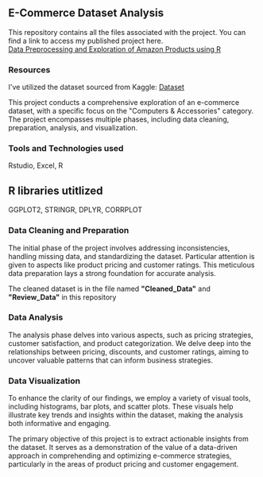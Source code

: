 ## E-Commerce Dataset Analysis

This repository contains all the files associated with the project. You can find a link to access my published project here.<br>
[Data Preprocessing and Exploration of Amazon Products using R](https://rpubs.com/Harsh_shekar12/1135302)<br>

### Resources
I've utilized the dataset sourced from Kaggle: [Dataset](https://www.kaggle.com/datasets/karkavelrajaj/amazon-sales-dataset)

This project conducts a comprehensive exploration of an e-commerce dataset, with a specific focus on the "Computers & Accessories" category. The project encompasses multiple phases, including data cleaning, preparation, analysis, and visualization.

### Tools and Technologies used
Rstudio, Excel, R

## R libraries utitlized
GGPLOT2, STRINGR, DPLYR, CORRPLOT

### Data Cleaning and Preparation
The initial phase of the project involves addressing inconsistencies, handling missing data, and standardizing the dataset. Particular attention is given to aspects like product pricing and customer ratings. This meticulous data preparation lays a strong foundation for accurate analysis. 
<br>

The cleaned dataset is in the file named **"Cleaned_Data"** and **"Review_Data"** in this repository

### Data Analysis
The analysis phase delves into various aspects, such as pricing strategies, customer satisfaction, and product categorization. We delve deep into the relationships between pricing, discounts, and customer ratings, aiming to uncover valuable patterns that can inform business strategies.

### Data Visualization
To enhance the clarity of our findings, we employ a variety of visual tools, including histograms, bar plots, and scatter plots. These visuals help illustrate key trends and insights within the dataset, making the analysis both informative and engaging.

The primary objective of this project is to extract actionable insights from the dataset. It serves as a demonstration of the value of a data-driven approach in comprehending and optimizing e-commerce strategies, particularly in the areas of product pricing and customer engagement.



